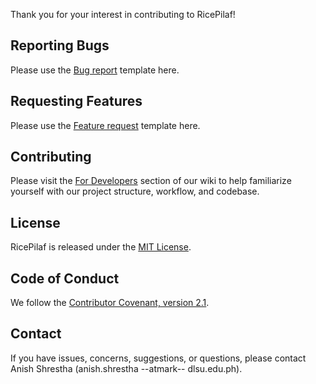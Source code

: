 Thank you for your interest in contributing to RicePilaf!

## Reporting Bugs

Please use the [Bug report](https://github.com/bioinfodlsu/rice-pilaf/issues/new/choose) template here.

## Requesting Features

Please use the [Feature request](https://github.com/bioinfodlsu/rice-pilaf/issues/new/choose) template here.

## Contributing

Please visit the [For Developers](https://github.com/bioinfodlsu/rice-pilaf/wiki/3.-For-Developers) section of our wiki to help familiarize yourself with our project structure, workflow, and codebase.

## License

RicePilaf is released under the [MIT License](https://github.com/bioinfodlsu/rice-pilaf/blob/main/LICENSE).

## Code of Conduct

We follow the [Contributor Covenant, version 2.1](https://www.contributor-covenant.org/version/2/1/code_of_conduct/).

## Contact

If you have issues, concerns, suggestions, or questions, please contact Anish Shrestha (anish.shrestha --atmark-- dlsu.edu.ph).
